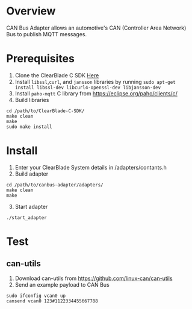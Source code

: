 # Overview

CAN Bus Adapter allows an automotive's CAN (Controller Area Network) Bus to publish MQTT messages.

# Prerequisites

1. Clone the ClearBlade C SDK [Here](https://github.com/ClearBlade/ClearBlade-C-SDK)
2. Install `libssl`,`curl`, and `jansson` libraries by running ```sudo apt-get install libssl-dev libcurl4-openssl-dev libjansson-dev```
3. Install `paho-mqtt` C library from https://eclipse.org/paho/clients/c/
3. Build libraries

```
cd /path/to/ClearBlade-C-SDK/
make clean
make
sudo make install
```
# Install

1. Enter your ClearBlade System details in /adapters/contants.h
2. Build adapter

```
cd /path/to/canbus-adapter/adapters/
make clean
make
```

3. Start adapter

```
./start_adapter
```

# Test

## can-utils

1. Download can-utils from https://github.com/linux-can/can-utils
1. Send an example payload to CAN Bus

```
sudo ifconfig vcan0 up
cansend vcan0 123#1122334455667788
```
